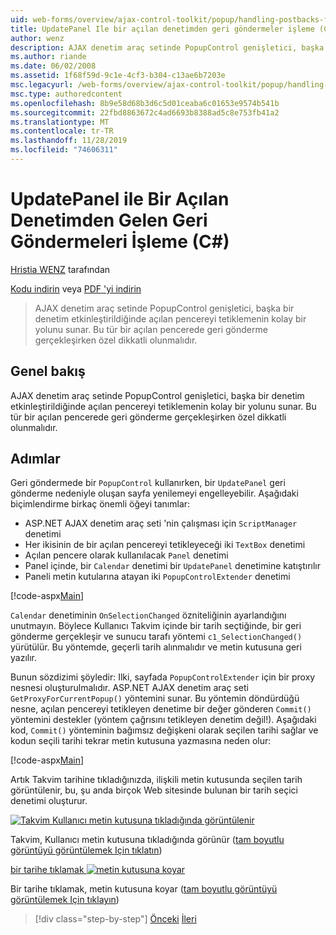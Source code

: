 ```yaml
---
uid: web-forms/overview/ajax-control-toolkit/popup/handling-postbacks-from-a-popup-control-with-an-updatepanel-cs
title: UpdatePanel Ile bir açılan denetimden geri göndermeler işleme (C#) | Microsoft Docs
author: wenz
description: AJAX denetim araç setinde PopupControl genişletici, başka bir denetim etkinleştirildiğinde açılan pencereyi tetiklemenin kolay bir yolunu sunar. Özel dikkatli olunmalıdır...
ms.author: riande
ms.date: 06/02/2008
ms.assetid: 1f68f59d-9c1e-4cf3-b304-c13ae6b7203e
msc.legacyurl: /web-forms/overview/ajax-control-toolkit/popup/handling-postbacks-from-a-popup-control-with-an-updatepanel-cs
msc.type: authoredcontent
ms.openlocfilehash: 8b9e58d68b3d6c5d01ceaba6c01653e9574b541b
ms.sourcegitcommit: 22fbd8863672c4ad6693b8388ad5c8e753fb41a2
ms.translationtype: MT
ms.contentlocale: tr-TR
ms.lasthandoff: 11/28/2019
ms.locfileid: "74606311"
---
```

# <a name="handling-postbacks-from-a-popup-control-with-an-updatepanel-c"></a>UpdatePanel ile Bir Açılan Denetimden Gelen Geri Göndermeleri İşleme (C#)

[Hristia WENZ](https://github.com/wenz) tarafından

[Kodu indirin](https://download.microsoft.com/download/9/3/f/93f8daea-bebd-4821-833b-95205389c7d0/PopupControl2.cs.zip) veya [PDF 'yi indirin](https://download.microsoft.com/download/2/d/c/2dc10e34-6983-41d4-9c08-f78f5387d32b/popupcontrol2CS.pdf)

> AJAX denetim araç setinde PopupControl genişletici, başka bir denetim etkinleştirildiğinde açılan pencereyi tetiklemenin kolay bir yolunu sunar. Bu tür bir açılan pencerede geri gönderme gerçekleşirken özel dikkatli olunmalıdır.

## <a name="overview"></a>Genel bakış

AJAX denetim araç setinde PopupControl genişletici, başka bir denetim etkinleştirildiğinde açılan pencereyi tetiklemenin kolay bir yolunu sunar. Bu tür bir açılan pencerede geri gönderme gerçekleşirken özel dikkatli olunmalıdır.

## <a name="steps"></a>Adımlar

Geri göndermede bir `PopupControl` kullanırken, bir `UpdatePanel` geri gönderme nedeniyle oluşan sayfa yenilemeyi engelleyebilir. Aşağıdaki biçimlendirme birkaç önemli öğeyi tanımlar:

- ASP.NET AJAX denetim araç seti 'nin çalışması için `ScriptManager` denetimi
- Her ikisinin de bir açılan pencereyi tetikleyeceği iki `TextBox` denetimi
- Açılan pencere olarak kullanılacak `Panel` denetimi
- Panel içinde, bir `Calendar` denetimi bir `UpdatePanel` denetimine katıştırılır
- Paneli metin kutularına atayan iki `PopupControlExtender` denetimi

[!code-aspx[Main](handling-postbacks-from-a-popup-control-with-an-updatepanel-cs/samples/sample1.aspx)]

`Calendar` denetiminin `OnSelectionChanged` özniteliğinin ayarlandığını unutmayın. Böylece Kullanıcı Takvim içinde bir tarih seçtiğinde, bir geri gönderme gerçekleşir ve sunucu tarafı yöntemi `c1_SelectionChanged()` yürütülür. Bu yöntemde, geçerli tarih alınmalıdır ve metin kutusuna geri yazılır.

Bunun sözdizimi şöyledir: Ilki, sayfada `PopupControlExtender` için bir proxy nesnesi oluşturulmalıdır. ASP.NET AJAX denetim araç seti `GetProxyForCurrentPopup()` yöntemini sunar. Bu yöntemin döndürdüğü nesne, açılan pencereyi tetikleyen denetime bir değer gönderen `Commit()` yöntemini destekler (yöntem çağrısını tetikleyen denetim değil!). Aşağıdaki kod, `Commit()` yönteminin bağımsız değişkeni olarak seçilen tarihi sağlar ve kodun seçili tarihi tekrar metin kutusuna yazmasına neden olur:

[!code-aspx[Main](handling-postbacks-from-a-popup-control-with-an-updatepanel-cs/samples/sample2.aspx)]

Artık Takvim tarihine tıkladığınızda, ilişkili metin kutusunda seçilen tarih görüntülenir, bu, şu anda birçok Web sitesinde bulunan bir tarih seçici denetimi oluşturur.

[![Takvim Kullanıcı metin kutusuna tıkladığında görüntülenir](handling-postbacks-from-a-popup-control-with-an-updatepanel-cs/_static/image2.png)](handling-postbacks-from-a-popup-control-with-an-updatepanel-cs/_static/image1.png)

Takvim, Kullanıcı metin kutusuna tıkladığında görünür ([tam boyutlu görüntüyü görüntülemek Için tıklatın](handling-postbacks-from-a-popup-control-with-an-updatepanel-cs/_static/image3.png))

[bir tarihe tıklamak ![metin kutusuna koyar](handling-postbacks-from-a-popup-control-with-an-updatepanel-cs/_static/image5.png)](handling-postbacks-from-a-popup-control-with-an-updatepanel-cs/_static/image4.png)

Bir tarihe tıklamak, metin kutusuna koyar ([tam boyutlu görüntüyü görüntülemek Için tıklayın](handling-postbacks-from-a-popup-control-with-an-updatepanel-cs/_static/image6.png))

> [!div class="step-by-step"]
> [Önceki](using-multiple-popup-controls-cs.md)
> [İleri](handling-postbacks-from-a-popup-control-without-an-updatepanel-cs.md)
